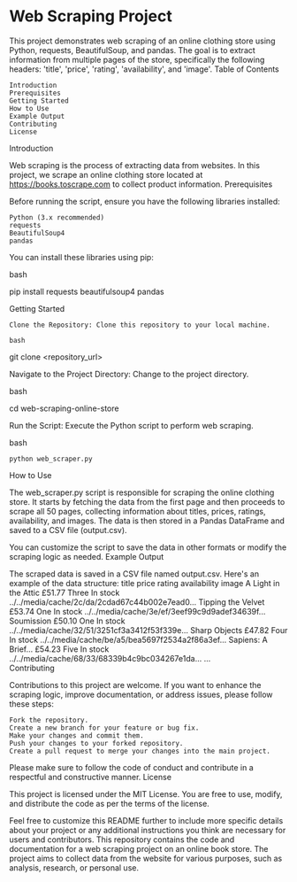 # Web Scraping Project 
This project demonstrates web scraping of an online clothing store using Python, requests, BeautifulSoup, and pandas. The goal is to extract information from multiple pages of the store, specifically the following headers: 'title', 'price', 'rating', 'availability', and 'image'.
Table of Contents

    Introduction
    Prerequisites
    Getting Started
    How to Use
    Example Output
    Contributing
    License

Introduction

Web scraping is the process of extracting data from websites. In this project, we scrape an online clothing store located at https://books.toscrape.com to collect product information.
Prerequisites

Before running the script, ensure you have the following libraries installed:

    Python (3.x recommended)
    requests
    BeautifulSoup4
    pandas

You can install these libraries using pip:

bash

pip install requests beautifulsoup4 pandas

Getting Started

    Clone the Repository: Clone this repository to your local machine.

    bash

git clone <repository_url>

Navigate to the Project Directory: Change to the project directory.

bash

cd web-scraping-online-store

Run the Script: Execute the Python script to perform web scraping.

bash

    python web_scraper.py

How to Use

The web_scraper.py script is responsible for scraping the online clothing store. It starts by fetching the data from the first page and then proceeds to scrape all 50 pages, collecting information about titles, prices, ratings, availability, and images. The data is then stored in a Pandas DataFrame and saved to a CSV file (output.csv).

You can customize the script to save the data in other formats or modify the scraping logic as needed.
Example Output

The scraped data is saved in a CSV file named output.csv. Here's an example of the data structure:
title	price	rating	availability	image
A Light in the Attic	£51.77	Three	In stock	../../media/cache/2c/da/2cdad67c44b002e7ead0...
Tipping the Velvet	£53.74	One	In stock	../../media/cache/3e/ef/3eef99c9d9adef34639f...
Soumission	£50.10	One	In stock	../../media/cache/32/51/3251cf3a3412f53f339e...
Sharp Objects	£47.82	Four	In stock	../../media/cache/be/a5/bea5697f2534a2f86a3ef...
Sapiens: A Brief...	£54.23	Five	In stock	../../media/cache/68/33/68339b4c9bc034267e1da...
...				
Contributing

Contributions to this project are welcome. If you want to enhance the scraping logic, improve documentation, or address issues, please follow these steps:

    Fork the repository.
    Create a new branch for your feature or bug fix.
    Make your changes and commit them.
    Push your changes to your forked repository.
    Create a pull request to merge your changes into the main project.

Please make sure to follow the code of conduct and contribute in a respectful and constructive manner.
License

This project is licensed under the MIT License. You are free to use, modify, and distribute the code as per the terms of the license.

Feel free to customize this README further to include more specific details about your project or any additional instructions you think are necessary for users and contributors.
This repository contains the code and documentation for a web scraping project on an online book store. The project aims to collect data from the website for various purposes, such as analysis, research, or personal use.
